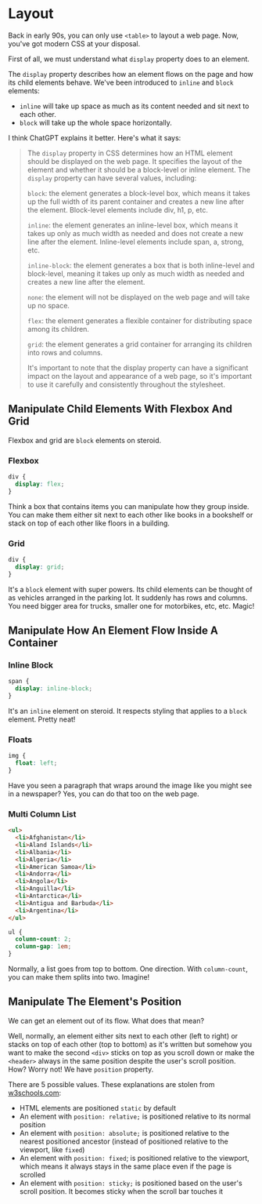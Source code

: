 # Layout

Back in early 90s, you can only use `<table>` to layout a web page.
Now, you've got modern CSS at your disposal.

First of all, we must understand what `display` property does
to an element.

The `display` property describes how an element flows on the page and how
its child elements behave. We've been introduced to `inline` and `block`
elements:

* `inline` will take up space as much as its content needed and sit next to each other.
* `block` will take up the whole space horizontally.

I think ChatGPT explains it better. Here's what it says:
> The `display` property in CSS determines how an HTML element should be displayed on the web page. It specifies the layout of the element and whether it should be a block-level or inline element.
> The `display` property can have several values, including:
>
> `block`: the element generates a block-level box, which means it takes up the full width of its parent container and creates a new line after the element. Block-level elements include div, h1, p, etc.
>
>`inline`: the element generates an inline-level box, which means it takes up only as much width as needed and does not create a new line after the element. Inline-level elements include span, a, strong, etc.
>
>`inline-block`: the element generates a box that is both inline-level and block-level, meaning it takes up only as much width as needed and creates a new line after the element.
>
>`none`: the element will not be displayed on the web page and will take up no space.
>
>`flex`: the element generates a flexible container for distributing space among its children.
>
>`grid`: the element generates a grid container for arranging its children into rows and columns.
>
>It's important to note that the display property can have a significant impact on the layout and appearance of a web page, so it's important to use it carefully and consistently throughout the stylesheet.

## Manipulate Child Elements With Flexbox And Grid
Flexbox and grid are `block` elements on steroid.

### Flexbox
```css
div {
  display: flex;
}
```
Think a box that contains items you can manipulate how they group inside.
You can make them either sit next to each other like books in a bookshelf
or stack on top of each other like floors in a building.

### Grid
```css
div {
  display: grid;
}
```
It's a `block` element with super powers. Its child elements can be thought of
as vehicles arranged in the parking lot. It suddenly has rows and columns.
You need bigger area for trucks, smaller one for motorbikes, etc, etc. Magic! 

## Manipulate How An Element Flow Inside A Container

### Inline Block
```css
span {
  display: inline-block;
}
```
It's an `inline` element on steroid. It respects styling that applies to a `block`
element. Pretty neat!

### Floats
```css
img {
  float: left;
}
```
Have you seen a paragraph that wraps around the image like you might see in a newspaper? 
Yes, you can do that too on the web page.

### Multi Column List
```html
<ul>
  <li>Afghanistan</li>
  <li>Aland Islands</li>
  <li>Albania</li>
  <li>Algeria</li>
  <li>American Samoa</li>
  <li>Andorra</li>
  <li>Angola</li>
  <li>Anguilla</li>
  <li>Antarctica</li>
  <li>Antigua and Barbuda</li>
  <li>Argentina</li>
</ul>
```

```css
ul {
  column-count: 2;
  column-gap: 1em;
}
```
Normally, a list goes from top to bottom. One direction. With `column-count`, you can
make them splits into two. Imagine!

## Manipulate The Element's Position
We can get an element out of its flow. What does that mean?

Well, normally, an element either sits next to each other (left to right) or stacks on top of each other
(top to bottom) as it's written but somehow you want to make the second `<div>` sticks on top as you scroll down or
make the `<header>` always in the same position despite the user's scroll position. How? Worry not!
We have `position` property.

There are 5 possible values. These explanations are stolen from [w3schools.com](https://www.w3schools.com/css/css_positioning.asp):
* HTML elements are positioned `static` by default
* An element with `position: relative;` is positioned relative to its normal position
* An element with `position: absolute;` is positioned relative to the nearest positioned ancestor (instead of positioned relative to the viewport, like `fixed`)
* An element with `position: fixed`; is positioned relative to the viewport, which means it always stays in the same place even if the page is scrolled
* An element with `position: sticky;` is positioned based on the user's scroll position. It becomes sticky when the scroll bar touches it
